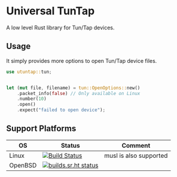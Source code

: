 # Universal TunTap

A low level Rust library for Tun/Tap devices.

## Usage

It simply provides more options to open Tun/Tap device files.

```rust
use utuntap::tun;


let (mut file, filename) = tun::OpenOptions::new()
    .packet_info(false) // Only available on Linux
    .number(10)
    .open()
    .expect("failed to open device");
```

## Support Platforms

| OS | Status | Comment |
| -- | ------ | ------- |
| Linux | [![Build Status](https://travis-ci.org/siegfried/utuntap.svg?branch=master)](https://travis-ci.org/siegfried/utuntap) | musl is also supported |
| OpenBSD | [![builds.sr.ht status](https://builds.sr.ht/~siegfried/utuntap/.build.yml.svg)](https://builds.sr.ht/~siegfried/utuntap/.build.yml?) |
